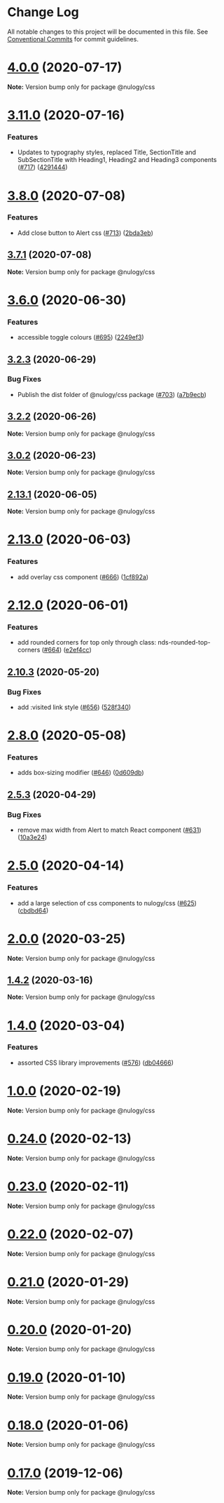 # Change Log

All notable changes to this project will be documented in this file.
See [Conventional Commits](https://conventionalcommits.org) for commit guidelines.

# [4.0.0](https://github.com/nulogy/design-system/compare/v3.11.0...v4.0.0) (2020-07-17)

**Note:** Version bump only for package @nulogy/css

# [3.11.0](https://github.com/nulogy/design-system/compare/v3.10.0...v3.11.0) (2020-07-16)

### Features

- Updates to typography styles, replaced Title, SectionTitle and SubSectionTitle with Heading1, Heading2 and Heading3 components ([#717](https://github.com/nulogy/design-system/issues/717)) ([4291444](https://github.com/nulogy/design-system/commit/42914446ce4c42c8f8273c4e500e35ad49f117c8))

# [3.8.0](https://github.com/nulogy/design-system/compare/v3.7.1...v3.8.0) (2020-07-08)

### Features

- Add close button to Alert css ([#713](https://github.com/nulogy/design-system/issues/713)) ([2bda3eb](https://github.com/nulogy/design-system/commit/2bda3eb01605747d20475984661f1d7f44a8b2da))

## [3.7.1](https://github.com/nulogy/design-system/compare/v3.6.0...v3.7.1) (2020-07-08)

**Note:** Version bump only for package @nulogy/css

# [3.6.0](https://github.com/nulogy/design-system/compare/v3.5.0...v3.6.0) (2020-06-30)

### Features

- accessible toggle colours ([#695](https://github.com/nulogy/design-system/issues/695)) ([2249ef3](https://github.com/nulogy/design-system/commit/2249ef3f50722623d78947f1245e2fd4810c9736))

## [3.2.3](https://github.com/nulogy/design-system/compare/v3.2.2...v3.2.3) (2020-06-29)

### Bug Fixes

- Publish the dist folder of @nulogy/css package ([#703](https://github.com/nulogy/design-system/issues/703)) ([a7b9ecb](https://github.com/nulogy/design-system/commit/a7b9ecb327601ebecffb0675ef09409359539d37))

## [3.2.2](https://github.com/nulogy/design-system/compare/v3.2.1...v3.2.2) (2020-06-26)

**Note:** Version bump only for package @nulogy/css

## [3.0.2](https://github.com/nulogy/design-system/compare/v3.0.1...v3.0.2) (2020-06-23)

**Note:** Version bump only for package @nulogy/css

## [2.13.1](https://github.com/nulogy/design-system/compare/v2.13.0...v2.13.1) (2020-06-05)

**Note:** Version bump only for package @nulogy/css

# [2.13.0](https://github.com/nulogy/design-system/compare/v2.12.1...v2.13.0) (2020-06-03)

### Features

- add overlay css component ([#666](https://github.com/nulogy/design-system/issues/666)) ([1cf892a](https://github.com/nulogy/design-system/commit/1cf892a85798c40702aad86ee6d5f34037307c8e))

# [2.12.0](https://github.com/nulogy/design-system/compare/v2.11.3...v2.12.0) (2020-06-01)

### Features

- add rounded corners for top only through class: nds-rounded-top-corners ([#664](https://github.com/nulogy/design-system/issues/664)) ([e2ef4cc](https://github.com/nulogy/design-system/commit/e2ef4cc75cb9c850ad929d49de2fe4c84f03a883))

## [2.10.3](https://github.com/nulogy/design-system/compare/v2.10.2...v2.10.3) (2020-05-20)

### Bug Fixes

- add :visited link style ([#656](https://github.com/nulogy/design-system/issues/656)) ([528f340](https://github.com/nulogy/design-system/commit/528f340fc2ddaed3b4923bfd7abef76046155575))

# [2.8.0](https://github.com/nulogy/design-system/compare/v2.7.2...v2.8.0) (2020-05-08)

### Features

- adds box-sizing modifier ([#646](https://github.com/nulogy/design-system/issues/646)) ([0d609db](https://github.com/nulogy/design-system/commit/0d609db86602bd0c0470b767f75a53964dbe0ddb))

## [2.5.3](https://github.com/nulogy/design-system/compare/v2.5.2...v2.5.3) (2020-04-29)

### Bug Fixes

- remove max width from Alert to match React component ([#631](https://github.com/nulogy/design-system/issues/631)) ([10a3e24](https://github.com/nulogy/design-system/commit/10a3e24ebff5f420968fa56f5852cb5154653426))

# [2.5.0](https://github.com/nulogy/design-system/compare/v2.4.0...v2.5.0) (2020-04-14)

### Features

- add a large selection of css components to nulogy/css ([#625](https://github.com/nulogy/design-system/issues/625)) ([cbdbd64](https://github.com/nulogy/design-system/commit/cbdbd64534fac29595bf36913aa4869ea2e59fa1))

# [2.0.0](https://github.com/nulogy/design-system/compare/v1.6.1...v2.0.0) (2020-03-25)

**Note:** Version bump only for package @nulogy/css

## [1.4.2](https://github.com/nulogy/design-system/compare/v1.4.1...v1.4.2) (2020-03-16)

**Note:** Version bump only for package @nulogy/css

# [1.4.0](https://github.com/nulogy/design-system/compare/v1.3.0...v1.4.0) (2020-03-04)

### Features

- assorted CSS library improvements ([#576](https://github.com/nulogy/design-system/issues/576)) ([db04666](https://github.com/nulogy/design-system/commit/db04666))

# [1.0.0](https://github.com/nulogy/design-system/compare/v0.24.3...v1.0.0) (2020-02-19)

**Note:** Version bump only for package @nulogy/css

# [0.24.0](https://github.com/nulogy/design-system/compare/v0.23.0...v0.24.0) (2020-02-13)

**Note:** Version bump only for package @nulogy/css

# [0.23.0](https://github.com/nulogy/design-system/compare/v0.22.1...v0.23.0) (2020-02-11)

**Note:** Version bump only for package @nulogy/css

# [0.22.0](https://github.com/nulogy/design-system/compare/v0.21.1...v0.22.0) (2020-02-07)

**Note:** Version bump only for package @nulogy/css

# [0.21.0](https://github.com/nulogy/design-system/compare/v0.20.0...v0.21.0) (2020-01-29)

**Note:** Version bump only for package @nulogy/css

# [0.20.0](https://github.com/nulogy/design-system/compare/v0.19.0...v0.20.0) (2020-01-20)

**Note:** Version bump only for package @nulogy/css

# [0.19.0](https://github.com/nulogy/design-system/compare/v0.18.2...v0.19.0) (2020-01-10)

**Note:** Version bump only for package @nulogy/css

# [0.18.0](https://github.com/nulogy/design-system/compare/v0.16.10...v0.18.0) (2020-01-06)

**Note:** Version bump only for package @nulogy/css

# [0.17.0](https://github.com/nulogy/design-system/compare/v0.16.10...v0.17.0) (2019-12-06)

**Note:** Version bump only for package @nulogy/css

